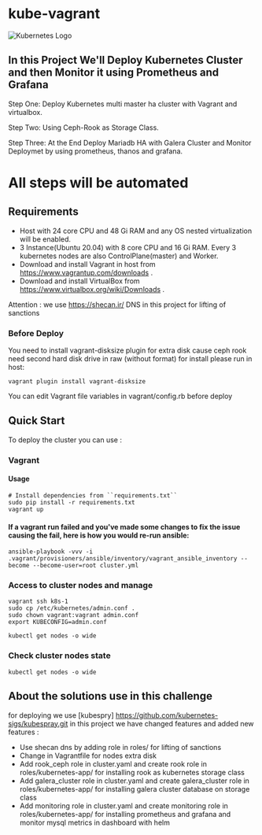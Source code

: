 # kube-vagrant
![Kubernetes Logo](https://raw.githubusercontent.com/kubernetes-sigs/kubespray/master/docs/img/kubernetes-logo.png)

## In this Project We'll Deploy Kubernetes Cluster and then Monitor it using Prometheus and Grafana

Step One: Deploy Kubernetes multi master ha cluster with Vagrant and virtualbox.

Step Two: Using Ceph-Rook as Storage Class.

Step Three: At the End Deploy Mariadb HA with Galera Cluster and Monitor Deploymet by using prometheus, thanos and grafana.

# All steps will be automated

## Requirements

- Host with 24 core CPU and 48 Gi RAM and any OS nested virtualization will be enabled.
- 3 Instance(Ubuntu 20.04) with 8 core CPU and 16 Gi RAM. Every 3 kubernetes nodes are also ControlPlane(master) and Worker.
- Download and install Vagrant in host from <https://www.vagrantup.com/downloads> .
- Download and install VirtualBox from <https://www.virtualbox.org/wiki/Downloads> .

Attention : we use <https://shecan.ir/> DNS in this project for lifting of sanctions

### Before Deploy 
You need to install vagrant-disksize plugin for extra disk cause ceph rook need second hard disk drive in raw (without format)
for install please run in host:
```ShellSession
vagrant plugin install vagrant-disksize
````

You can edit Vagrant file variables in vagrant/config.rb before deploy

## Quick Start

To deploy the cluster you can use :

### Vagrant

#### Usage

```ShellSession
# Install dependencies from ``requirements.txt``
sudo pip install -r requirements.txt
vagrant up
```

#### If a vagrant run failed and you've made some changes to fix the issue causing the fail, here is how you would re-run ansible:

```ShellSession
ansible-playbook -vvv -i .vagrant/provisioners/ansible/inventory/vagrant_ansible_inventory --become --become-user=root cluster.yml
```


### Access to cluster nodes and manage

```ShellSession
vagrant ssh k8s-1
sudo cp /etc/kubernetes/admin.conf .
sudo chown vagrant:vagrant admin.conf
export KUBECONFIG=admin.conf

kubectl get nodes -o wide
```

### Check cluster nodes state

```ShellSession
kubectl get nodes -o wide
```


## About the solutions use in this challenge

for deploying we use [kubespry] <https://github.com/kubernetes-sigs/kubespray.git>
in this project we have changed features and added new features :
* Use shecan dns by adding role in roles/ for lifting of sanctions
* Change in Vagrantfile for nodes extra disk
* Add rook_ceph role in cluster.yaml and create rook role in roles/kubernetes-app/ for installing rook as kubernetes storage class
* Add galera_cluster role in cluster.yaml and create galera_cluster role in roles/kubernetes-app/ for installing galera cluster database on storage class
* Add monitoring role in cluster.yaml and create monitoring role in roles/kubernetes-app/ for installing prometheus and grafana and monitor mysql metrics in dashboard with helm
